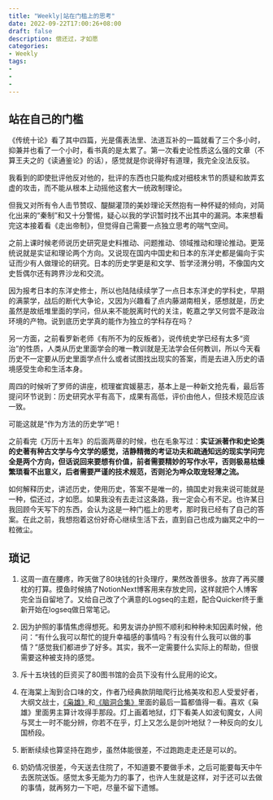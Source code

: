 ```yaml
---
title: "Weekly|站在门槛上的思考"
date: 2022-09-22T17:00:26+08:00
draft: false
description: 偿还过，才如愿
categories: 
- Weekly
tags:
-
-
-
---
```


 ## 站在自己的门槛

《传统十论》看了其中四篇，光是儒表法里、法道互补的一篇就看了三个多小时，抑兼并也看了一个小时，看书真的是太累了。第一次看史论性质这么强的文章（不算王夫之的《读通鉴论》的话），感觉就是你说得好有道理，我完全没法反驳。

我看到的即使批评他反对他的，批评的东西也只能构成对细枝末节的质疑和故弄玄虚的攻击，而不能从根本上动摇他这套大一统政制理论。

但我又对所有令人击节赞叹、醍醐灌顶的美妙理论天然抱有一种怀疑的倾向，对简化出来的“秦制”和又十分警惕，疑心以我的学识暂时找不出其中的漏洞。本来想看完这本接着看《走出帝制》，但觉得自己需要一点独立思考的喘气空间。

之前上课时候老师说历史研究是史料推动、问题推动、领域推动和理论推动。更笼统说就是实证和理论两个方向。又说现在国内中国史和日本的东洋史都是偏向于实证而少有人做理论的研究。日本的历史学更是和文学、哲学泾渭分明，不像国内文史哲偶尔还有跨界沙龙和交流。

因为报考日本的东洋史修士，所以也陆陆续续学了一点日本东洋史的学科史，早期的满蒙学，战后的断代大争论，又因为兴趣看了点内藤湖南相关，感想就是，历史虽然是故纸堆里面的学问，但从来不能脱离时代的关注，乾嘉之学又何尝不是政治环境的产物。说到底历史学真的能作为独立的学科存在吗？

另一方面，之前看罗新老师《有所不为的反叛者》，说传统史学已经有太多“资治”的性质，人类从历史里面学会的唯一教训就是无法学会任何教训，所以今天看历史不一定要从历史里面学点什么或者试图找出现实的答案，而是去进入历史的语境感受生命和生活本身。

周四的时候听了罗师的讲座，梳理崔宾媛墓志，基本上是一种新文抢先看，最后答提问环节说到：历史研究水平有高下，成果有高低，评价由他人，但技术规范应该一致。

可能这就是“作为方法的历史学”吧！

之前看完《万历十五年》的后面两章的时候，也在毛象写过：**实证派著作和史论类的史著有种古文学与今文学的感觉，洁静精微的考证功夫和疏通知远的现实学问完全是两个方向，但话说回来要想有价值，前者需要精妙的写作水平，否则极易枯燥繁琐看不出意义，后者需要严谨的技术规范，否则沦为哗众取宠轻薄之流。**

如何解释历史，讲述历史，使用历史，答案不是唯一的，搞国史对我来说可能就是一种，偿还过，才如愿。如果我没有去走过这条路，我一定会心有不足。也许某日我回顾今天写下的东西，会认为这是一种门槛上的思考，那时我已经有了自己的答案。在此之前，我想抱着这份好奇心继续生活下去，直到自己也成为幽冥之中的一粒微尘。



## 琐记

1. 这周一直在腰疼，昨天做了80块钱的针灸理疗，果然改善很多。放弃了再买腰枕的打算。摸鱼时候搞了NotionNext博客用来存放史同，这样就把个人博客完全当自留地了。又给自己改了个满意的Logseq的主题，配合Quicker终于重新开始在logseq做日常笔记。

2. 因为护照的事情焦虑得想死。和男友讲办护照不顺利和种种未知因素时候，他问：“有什么我可以帮忙的提升幸福感的事情吗？有没有什么我可以做的事情？”感觉我们都进步了好多。其实，我不一定需要什么实际上的帮助，但很需要这种被支持的感觉。

3. 斥十五块钱的巨资买了80图书馆的会员下没有什么屁用的论文。

4. 在海棠上淘到合口味的文，作者乃经典款阴暗爬行比格美攻和忍人受爱好者，大纲文战士，[《枭雄》](https://ebook.longmabook.com/?act=showinfo&bookwritercode=EB20160316171311714840&bookid=122805&pavilionid=a)和[《脑洞合集》](https://ebook.longmabook.com/?act=showinfo&bookwritercode=EB20160316171311714840)里面的最后一篇都值得一看。喜欢《枭雄》里面男主算计攻得手那段。灯上画着地狱，灯下看美人如波旬魔女，人间与冥土一时不能分辨，你若不在乎，灯上又怎么是剑叶地狱？一种反向的女儿国桥段。
5. 断断续续也算坚持在跑步，虽然体能很差，不过跑跑走走还是可以的。
6. 奶奶情况很差，今天送去住院了，不知道要不要做手术，之后可能要每天中午去医院送饭。感觉太多无能为力的事了，也许人生就是这样，对于还可以去做的事情，就再努力一下吧，尽量不留下遗憾。











